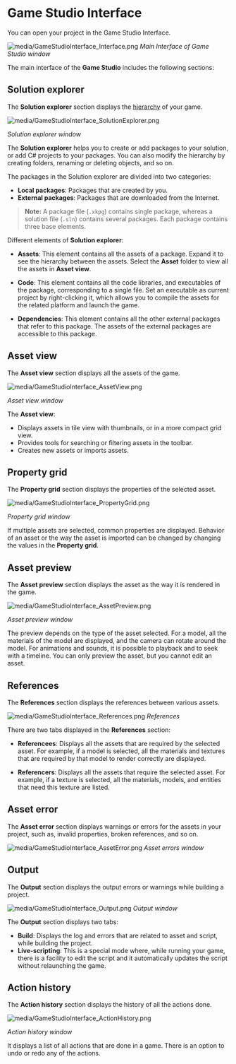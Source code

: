 # Game Studio Interface

You can open your project in the Game Studio Interface.

![media/GameStudioInterface_Interface.png](media/GameStudioInterface_Interface.png)
_Main Interface of Game Studio window_

The main interface of the **Game Studio** includes the following sections:

## Solution explorer

The **Solution explorer** section displays the [hierarchy](http://doc.xenko.com/latest/manual/getting-started/game-project-hierarchy.html) of your game. 
 
![media/GameStudioInterface_SolutionExplorer.png](media/GameStudioInterface_SolutionExplorer.png)

_Solution explorer window_

The **Solution explorer** helps you to create or add packages to your solution, or add C# projects to your packages. You can also modify the hierarchy by creating folders, renaming or deleting objects, and so on.

The packages in the Solution explorer are divided into two categories:
 * **Local packages**: Packages that are created by you.
 * **External packages**: Packages that are downloaded from the Internet.
 >**Note:** A package file (``.xkpg``) contains single package, whereas a solution file (``.sln``) contains several packages. Each package contains three base elements.

Different elements of **Solution explorer**:
 * **Assets**: This element contains all the assets of a package. Expand it to see the hierarchy between the assets. Select the **Asset** folder to view all the assets in **Asset view**.

 * **Code**: This element contains all the code libraries, and executables of the package, corresponding to a single file. Set an executable as current project by right-clicking it, which allows you to compile the assets for the related platform and launch the game.

 * **Dependencies**: This element contains all the other external packages that refer to this package. The assets of the external packages are accessible to this package.

## Asset view

The **Asset view** section displays all the assets of the game.

![media/GameStudioInterface_AssetView.png](media/GameStudioInterface_AssetView.png)

_Asset view window_

The **Asset view**:
 * Displays assets in tile view with thumbnails, or in a more compact grid view.
 * Provides tools for searching or filtering assets in the toolbar.
 * Creates new assets or imports assets.
 
## Property grid
The **Property grid** section displays the properties of the selected asset.

![media/GameStudioInterface_PropertyGrid.png](media/GameStudioInterface_PropertyGrid.png)

_Property grid window_

If multiple assets are selected, common properties are displayed. Behavior of an asset or the way the asset is imported can be changed by changing the values in the **Property grid**.

## Asset preview 

The **Asset preview** section displays the asset as the way it is rendered in the game.

![media/GameStudioInterface_AssetPreview.png](media/GameStudioInterface_AssetPreview.png)

_Asset preview window_

The preview depends on the type of the asset selected. For a model, all the materials of the model are displayed, and the camera can rotate around the model. For animations and sounds, it is possible to playback and to seek with a timeline. You can only preview the asset, but you cannot edit an asset.


## References

The **References** section displays the references between various assets.

![media/GameStudioInterface_References.png](media/GameStudioInterface_References.png)
_References_

There are two tabs displayed in the **References** section:

 * **Referencees**: Displays all the assets that are required by the selected asset. For example, if a model is selected, all the materials and textures that are required by that model to render correctly are displayed.

 * **Referencers**: Displays all the assets that require the selected asset. For example, if a texture is selected, all the materials, models, and entities that need this texture are listed.

## Asset error

The **Asset error** section displays warnings or errors for the assets in your project, such as, invalid properties, broken references, and so on. 

![media/GameStudioInterface_AssetError.png](media/GameStudioInterface_AssetError.png)
_Asset errors window_
 
## Output

The **Output** section displays the output errors or warnings while building a project.

![media/GameStudioInterface_Output.png](media/GameStudioInterface_Output.png)
_Output window_

The **Output** section displays two tabs:

 * **Build**:  Displays the log and errors that are related to asset and script, while building the project.
 * **Live-scripting**: This is a special mode where, while running your game, there is a facility to edit the script and it automatically updates the script without relaunching the game.

## Action history

The **Action history** section displays the history of all the actions done.
 
![media/GameStudioInterface_ActionHistory.png](media/GameStudioInterface_ActionHistory.png)

_Action history window_

It displays a list of all actions that are done in a game. There is an option to undo or redo any of the actions.
